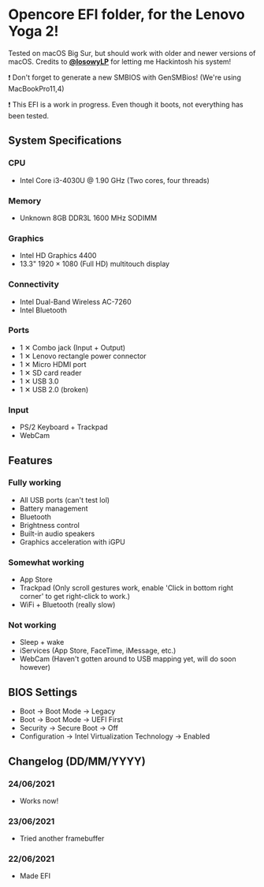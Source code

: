 # Opencore EFI folder, for the Lenovo Yoga 2!

Tested on macOS Big Sur, but should work with older and newer versions of macOS.
Credits to **[@losowyLP](https://github.com/losowyLP)** for letting me Hackintosh his system!

:exclamation: Don't forget to generate a new SMBIOS with GenSMBios! (We're using MacBookPro11,4)

:exclamation: This EFI is a work in progress. Even though it boots, not everything has been tested.

## System Specifications

### CPU
* Intel Core i3-4030U @ 1.90 GHz (Two cores, four threads)
### Memory
* Unknown 8GB DDR3L 1600 MHz SODIMM
### Graphics
* Intel HD Graphics 4400
* 13.3" 1920 × 1080 (Full HD) multitouch display
### Connectivity
* Intel Dual-Band Wireless AC-7260
* Intel Bluetooth
### Ports
* 1 ✕ Combo jack (Input + Output)
* 1 ✕ Lenovo rectangle power connector
* 1 ✕ Micro HDMI port
* 1 ✕ SD card reader
* 1 ✕ USB 3.0
* 1 ✕ USB 2.0 (broken)
### Input
* PS/2 Keyboard + Trackpad
* WebCam


## Features


### Fully working
* All USB ports (can't test lol)
* Battery management
* Bluetooth
* Brightness control
* Built-in audio speakers
* Graphics acceleration with iGPU

### Somewhat working
* App Store
* Trackpad (Only scroll gestures work, enable 'Click in bottom right corner' to get right-click to work.)
* WiFi + Bluetooth (really slow)

### Not working
* Sleep + wake
* iServices (App Store, FaceTime, iMessage, etc.)
* WebCam (Haven't gotten around to USB mapping yet, will do soon however)

## BIOS Settings


* Boot → Boot Mode → Legacy
* Boot → Boot Mode → UEFI First
* Security → Secure Boot → Off
* Configuration → Intel Virtualization Technology → Enabled


## Changelog (DD/MM/YYYY)

### 24/06/2021
* Works now!

### 23/06/2021
* Tried another framebuffer

### 22/06/2021
* Made EFI
